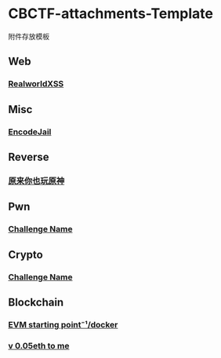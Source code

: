 # CBCTF-attachments-Template
附件存放模板

## Web
### [RealworldXSS](https://github.com/0RAYS/2023-CBCTF/tree/main/Web/RealworldXSS)
## Misc
### [EncodeJail](https://github.com/0RAYS/2023-CBCTF/tree/main/Misc/EncodeJail)
## Reverse
### [原来你也玩原神](https://github.com/0RAYS/2023-CBCTF/tree/main/Reverse/%E5%8E%9F%E6%9D%A5%E4%BD%A0%E4%B9%9F%E7%8E%A9%E5%8E%9F%E7%A5%9E)
## Pwn
### [Challenge Name](https://github.com/0RAYS/2023-CBCTF/tree/main/Pwn/Challenge%20Name)
## Crypto
### [Challenge Name](https://github.com/0RAYS/2023-CBCTF/tree/main/Crypto/Challenge%20Name)
## Blockchain
### [EVM starting point⁻¹/docker](https://github.com/0RAYS/2023-CBCTF/tree/main/Blockchain/EVM%20starting%20point%E2%81%BB%C2%B9/docker)
### [v 0.05eth to me](https://github.com/0RAYS/2023-CBCTF/tree/main/Blockchain/v%200.05eth%20to%20me)
